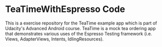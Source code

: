 # TeaTimeWithEspresso Code

This is a exercise repository for the TeaTime example app which is part of Udacity's Advanced Android course. TeaTime is a mock tea ordering app that demonstrates various uses of the Espresso Testing framework (i.e. Views, AdapterViews, Intents, IdlingResources).
